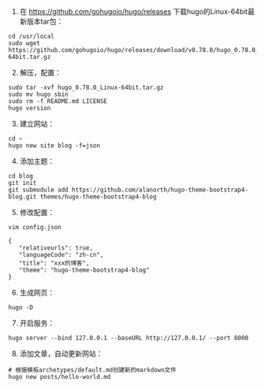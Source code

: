 1. 在 https://github.com/gohugoio/hugo/releases 下载hugo的Linux-64bit最新版本tar包：

```
cd /usr/local
sudo wget https://github.com/gohugoio/hugo/releases/download/v0.78.0/hugo_0.78.0_Linux-64bit.tar.gz
```

2. 解压，配置：

```
sudo tar -xvf hugo_0.78.0_Linux-64bit.tar.gz
sudo mv hugo sbin
sudo rm -f README.md LICENSE
hugo version
```

3. 建立网站：

```
cd ~
hugo new site blog -f=json
```

4. 添加主题：

```
cd blog
git init
git submodule add https://github.com/alanorth/hugo-theme-bootstrap4-blog.git themes/hugo-theme-bootstrap4-blog
```

5. 修改配置：

```
vim config.json

{
   "relativeurls": true,
   "languageCode": "zh-cn",
   "title": "xxx的博客",
   "theme": "hugo-theme-bootstrap4-blog"
}
```

6. 生成网页：

```
hugo -D
```

7. 开启服务：

```
hugo server --bind 127.0.0.1 --baseURL http://127.0.0.1/ --port 8000
```

8. 添加文章，自动更新网站：

```
# 根据模板archetypes/default.md创建新的markdown文件
hugo new posts/hello-world.md
```

